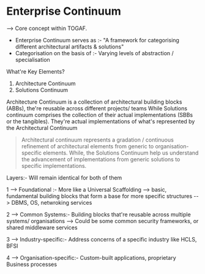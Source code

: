 # Enterprise Continuum

--> Core concept within TOGAF. 

- Enterprise Continuum serves as :-  "A framework for categorising different architectural artifacts & solutions"
- Categorisation on the basis of :- Varying levels of abstraction / specialisation
  
What're  Key Elements?

1. Architecture Continuum
2. Solutions Continuum


Architecture Continuum is a collection of architectural building blocks (ABBs), the're reusable across different projects/ teams
While Solutions continuum comprises the collection of their actual implementations (SBBs or the tangibles). They're actual implementations of what's represented by the Architectural Continuum

> Architectural continuum represents a gradation / continuous refinement of architectural elements from generic to organisation-specific elements. While, the Solutions Continuum help us understand the advancement of implementations from generic solutions to specific implementations.

Layers:- Will remain identical for both of them

1 --> Foundational :-  More like a Universal Scaffolding --> basic, fundamental building blocks that form a base for more specific structures --> DBMS, OS, netwroking services

2 --> Common Systems:- Building blocks that're reusable across multiple systems/ organisations --> Could be some common security frameworks, or shared middleware services

3 --> Industry-specific:- Address concerns of a specific industry like HCLS, BFSI

4 --> Organisation-specific:- Custom-built applications, proprietary Business processes


